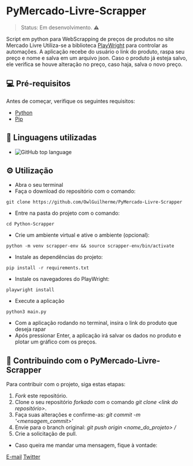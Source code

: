 # PyMercado-Livre-Scrapper

> Status: Em desenvolvimento. ⚠️

Script em python para WebScrapping de preços de produtos no site Mercado Livre
Utiliza-se a biblioteca [PlayWright](https://playwright.dev/python/) para controlar as automações.
A aplicação recebe do usuário o link do produto, raspa seu preço e nome e salva em um arquivo json.
Caso o produto já esteja salvo, ele verifica se houve alteração no preço, caso haja, salva o novo preço.

## 💻 Pré-requisitos

Antes de começar, verifique os seguintes requisitos:

+ [Python](https://www.python.org/downloads/)
+ [Pip](https://pip.pypa.io/en/stable/installation/)

## 🧰 Linguagens utilizadas
+ ![GitHub top language](https://img.shields.io/github/languages/top/OwlGuilherme/PyMercado-Livre-Scrapper)

## ⚙️ Utilização
+ Abra o seu terminal
+ Faça o download do repositório com o comando:
```
git clone https://github.com/OwlGuilherme/PyMercado-Livre-Scrapper
```
+ Entre na pasta do projeto com o comando:
```
cd Python-Scrapper
```
+ Crie um ambiente virtual e ative o ambiente (opcional):
```
python -m venv scrapper-env && source scrapper-env/bin/activate
```
+ Instale as dependências do projeto:
```
pip install -r requirements.txt
```
+ Instale os navegadores do PlayWright:
```
playwright install
```
+ Execute a aplicação
```
python3 main.py
```
+ Com a aplicação rodando no terminal, insira o link do produto que deseja rapar
+ Após pressionar Enter, a aplicação irá salvar os dados no produto e plotar um gráfico com os preços.

## 📮 Contribuindo com o PyMercado-Livre-Scrapper

Para contribuir com o projeto, siga estas etapas:

1. _Fork_ este repositório.
2. Clone o seu repositório _forkado_ com o comando _git clone <link do repositório>_.
3. Faça suas alterações e confirme-as: _git commit -m '<mensagem_commit>'_
4. Envie para o branch original: _git push origin <nome_do_projeto> / <local>_
5. Crie a solicitação de pull.

+ Caso queira me mandar uma mensagem, fique à vontade:

[E-mail](malito:guilhermesantos.adv@protonmail.com)
[Twitter](https://twitter.com/Guilher_me99)
